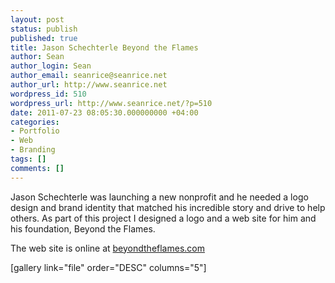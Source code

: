 ```yaml
---
layout: post
status: publish
published: true
title: Jason Schechterle Beyond the Flames
author: Sean
author_login: Sean
author_email: seanrice@seanrice.net
author_url: http://www.seanrice.net
wordpress_id: 510
wordpress_url: http://www.seanrice.net/?p=510
date: 2011-07-23 08:05:30.000000000 +04:00
categories:
- Portfolio
- Web
- Branding
tags: []
comments: []
---
```

Jason Schechterle was launching a new nonprofit and he needed a logo design and brand identity that matched his incredible story and drive to help others. As part of this project I designed a logo and a web site for him and his foundation, Beyond the Flames.

The web site is online at <a href="http://www.beyondtheflames.com">beyondtheflames.com</a>

[gallery link="file" order="DESC" columns="5"]
